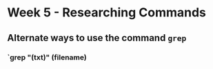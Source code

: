 # Week 5 - Researching Commands

## Alternate ways to use the command `grep`

### `grep "(txt)" (filename)

